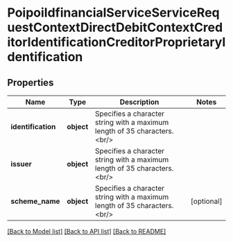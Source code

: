# PoipoiIdfinancialServiceServiceRequestContextDirectDebitContextCreditorIdentificationCreditorProprietaryIdentification

## Properties
Name | Type | Description | Notes
------------ | ------------- | ------------- | -------------
**identification** | **object** | Specifies a character string with a maximum length of 35 characters.&lt;br/&gt; | 
**issuer** | **object** | Specifies a character string with a maximum length of 35 characters.&lt;br/&gt; | 
**scheme_name** | **object** | Specifies a character string with a maximum length of 35 characters.&lt;br/&gt; | [optional] 

[[Back to Model list]](../README.md#documentation-for-models) [[Back to API list]](../README.md#documentation-for-api-endpoints) [[Back to README]](../README.md)

